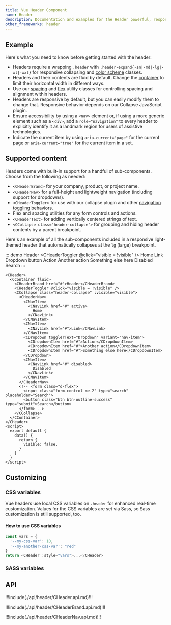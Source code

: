 ```yaml
---
title: Vue Header Component
name: Header
description: Documentation and examples for the Header powerful, responsive navigation header. Includes support for branding, links, dropdowns, and more.
other_frameworks: header
---
```


## Example

Here's what you need to know before getting started with the header:

- Headers require a wrapping `.header` with `.header-expand{-sm|-md|-lg|-xl|-xxl}` for responsive collapsing and [color scheme](#color-schemes) classes.
- Headers and their contents are fluid by default. Change the [container](#containers) to limit their horizontal width in different ways.
- Use our [spacing](https://coreui.io/docs/utilities/spacing") and [flex](https://coreui.io/docs/4.0/utilities/flex) utility classes for controlling spacing and alignment within headers.
- Headers are responsive by default, but you can easily modify them to change that. Responsive behavior depends on our Collapse JavaScript plugin.
- Ensure accessibility by using a `<nav>` element or, if using a more generic element such as a `<div>`, add a `role="navigation"` to every header to explicitly identify it as a landmark region for users of assistive technologies.
- Indicate the current item by using `aria-current="page"` for the current page or `aria-current="true"` for the current item in a set.

## Supported content

Headers come with built-in support for a handful of sub-components. Choose from the following as needed:

- `<CHeaderBrand>` for your company, product, or project name.
- `<CHeaderNav>` for a full-height and lightweight navigation (including support for dropdowns).
- `<CHeaderToggler>` for use with our collapse plugin and other [navigation toggling](#responsive-behaviors) behaviors.
- Flex and spacing utilities for any form controls and actions.
- `<CHeaderText>` for adding vertically centered strings of text.
- `<CCollapse class="header-collapse">` for grouping and hiding header contents by a parent breakpoint.

Here's an example of all the sub-components included in a responsive light-themed header that automatically collapses at the `lg` (large) breakpoint.

::: demo
<CHeader>
  <CContainer fluid>
    <CHeaderBrand href="#">Header</CHeaderBrand>
    <CHeaderToggler @click="visible = !visible" />
    <CCollapse class="header-collapse" :visible="visible">
      <CHeaderNav>
        <CNavItem>
          <CNavLink href="#" active>
            Home
          </CNavLink>
        </CNavItem>
        <CNavItem>
          <CNavLink href="#">Link</CNavLink>
        </CNavItem>
        <CDropdown variant="nav-item">
          <CDropdownToggle color="secondary">Dropdown button</CDropdownToggle>
          <CDropdownMenu>
            <CDropdownItem href="#">Action</CDropdownItem>
            <CDropdownItem href="#">Another action</CDropdownItem>
            <CDropdownDivider />
            <CDropdownItem href="#">Something else here</CDropdownItem>
          </CDropdownMenu>
        </CDropdown>
        <CNavItem>
          <CNavLink href="#" disabled>
            Disabled
          </CNavLink>
        </CNavItem>
      </CHeaderNav>
      <CForm class="d-flex">
        <CFormInput class="me-2" type="search" placeholder="Search"/>
        <CButton type="submit" color="success" variant="outline">Search</CButton>
      </CForm> 
    </CCollapse>
  </CContainer>
</CHeader>
:::
```vue
<CHeader>
  <CContainer fluid>
    <CHeaderBrand href="#">Header</CHeaderBrand>
    <CHeaderToggler @click="visible = !visible" />
    <CCollapse class="header-collapse" :visible="visible">
      <CHeaderNav>
        <CNavItem>
          <CNavLink href="#" active>
            Home
          </CNavLink>
        </CNavItem>
        <CNavItem>
          <CNavLink href="#">Link</CNavLink>
        </CNavItem>
        <CDropdown togglerText="Dropdown" variant="nav-item">
          <CDropdownItem href="#">Action</CDropdownItem>
          <CDropdownItem href="#">Another action</CDropdownItem>
          <CDropdownItem href="#">Something else here</CDropdownItem>
        </CDropdown>
        <CNavItem>
          <CNavLink href="#" disabled>
            Disabled
          </CNavLink>
        </CNavItem>
      </CHeaderNav>
      <!-- <form class="d-flex">
        <input class="form-control me-2" type="search" placeholder="Search">
        <button class="btn btn-outline-success" type="submit">Search</button>
      </form> -->
    </CCollapse>
  </CContainer>
</CHeader>
<script>
  export default {
    data() {
      return { 
        visible: false,
      }
    }
  }
</script>
```

<script>
  export default {
    data() {
      return { 
        visible: false,
      }
    }
  }
</script>


## Customizing

### CSS variables

Vue headers use local CSS variables on `.header` for enhanced real-time customization. Values for the CSS variables are set via Sass, so Sass customization is still supported, too.

<ScssDocs file="_header.scss" capture="header-css-vars"/>

#### How to use CSS variables

```js
const vars = { 
  '--my-css-var': 10,
  '--my-another-css-var': "red" 
}
return <CHeader :style="vars">...</CHeader>
```

### SASS variables

<ScssDocs file="_variables.scss" capture="header-variables"/>

## API

!!!include(./api/header/CHeader.api.md)!!!

!!!include(./api/header/CHeaderBrand.api.md)!!!

!!!include(./api/header/CHeaderNav.api.md)!!!